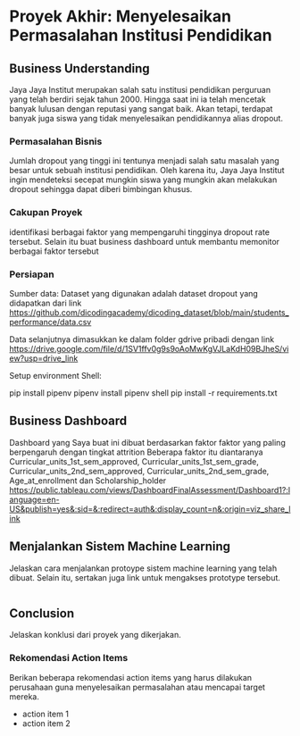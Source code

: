 # Proyek Akhir: Menyelesaikan Permasalahan Institusi Pendidikan

## Business Understanding
Jaya Jaya Institut merupakan salah satu institusi pendidikan perguruan yang telah berdiri sejak tahun 2000. Hingga saat ini ia telah mencetak banyak lulusan dengan reputasi yang sangat baik. Akan tetapi, terdapat banyak juga siswa yang tidak menyelesaikan pendidikannya alias dropout.

### Permasalahan Bisnis
Jumlah dropout yang tinggi ini tentunya menjadi salah satu masalah yang besar untuk sebuah institusi pendidikan. Oleh karena itu, Jaya Jaya Institut ingin mendeteksi secepat mungkin siswa yang mungkin akan melakukan dropout sehingga dapat diberi bimbingan khusus.

### Cakupan Proyek
identifikasi berbagai faktor yang mempengaruhi tingginya dropout rate tersebut. Selain itu buat business dashboard untuk membantu memonitor berbagai faktor tersebut

### Persiapan

Sumber data: 
Dataset yang digunakan adalah dataset dropout yang didapatkan dari link
https://github.com/dicodingacademy/dicoding_dataset/blob/main/students_performance/data.csv

Data selanjutnya dimasukkan ke dalam folder gdrive pribadi dengan link
https://drive.google.com/file/d/1SV1ffv0g9s9oAoMwKgVJLaKdH09BJheS/view?usp=drive_link

Setup environment Shell:

pip install pipenv
pipenv install
pipenv shell
pip install -r requirements.txt

## Business Dashboard
Dashboard yang Saya buat ini dibuat berdasarkan faktor faktor yang paling berpengaruh dengan tingkat attrition
Beberapa faktor itu diantaranya Curricular_units_1st_sem_approved, Curricular_units_1st_sem_grade, Curricular_units_2nd_sem_approved, Curricular_units_2nd_sem_grade, Age_at_enrollment dan Scholarship_holder
https://public.tableau.com/views/DashboardFinalAssessment/Dashboard1?:language=en-US&publish=yes&:sid=&:redirect=auth&:display_count=n&:origin=viz_share_link

## Menjalankan Sistem Machine Learning
Jelaskan cara menjalankan protoype sistem machine learning yang telah dibuat. Selain itu, sertakan juga link untuk mengakses prototype tersebut.

```

```

## Conclusion
Jelaskan konklusi dari proyek yang dikerjakan.

### Rekomendasi Action Items
Berikan beberapa rekomendasi action items yang harus dilakukan perusahaan guna menyelesaikan permasalahan atau mencapai target mereka.
- action item 1
- action item 2
